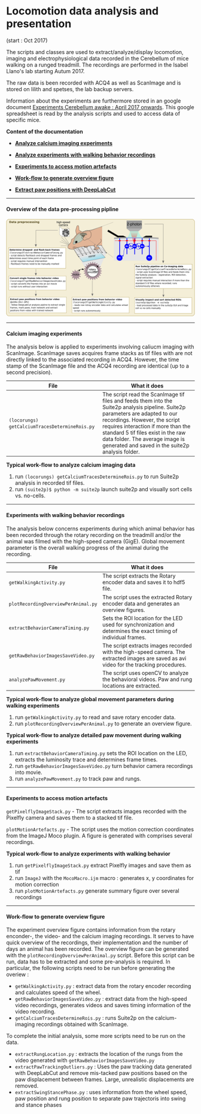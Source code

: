 # Locomotion data analysis and presentation

(start : Oct 2017)

The scripts and classes are used to extract/analyze/display locomotion, imaging and electrophysiological data recorded in the Cerebellum of mice walking on a
runged treadmill. The recordings are performed in the Isabel Llano's lab starting Autum 2017.

The raw data is been recorded with ACQ4 as well as ScanImage and is stored on lilith and spetses, the lab backup servers.

Information about the experiments are furthermore stored in an google document [Experiments Cerebellum awake : April 2017 onwards](https://docs.google.com/spreadsheets/d/14UbR4oYZLeGchwlGjw_znBwXQUvtaoW7-E-cmDQbr-c/edit?usp=sharing).
This google spreadsheet is read by the analysis scripts and used to access data of specific mice.

**Content of the documentation**

* [**Analyze calcium imaging experiments**](#calcium-imaging-experiments)

* [**Analyze experiments with walking behavior recordings**](#experiments-with-walking-behavior-recordings)

* [**Experiments to access motion artefacts**](#experiments-to-access-motion-artefacts)

* [**Work-flow to generate overview figure**](#work-flow-to-generate-overview-figure)

* [**Extract paw positions with DeepLabCut**](DeepLabCutTutorial.md)

-----

#### Overview of the data pre-processing pipline 

![Analysis pipline](tools/analysisOverview.png)

-----

#### Calcium imaging experiments

The analysis below is applied to experiments involving caliucm imaging with ScanImage. ScanImage saves acquires frame stacks as tif files with are not directly linked to the associated recording in ACQ4. However, the time stamp of the ScanImage file and the ACQ4 recording are identical (up to a second precision). 

File | What it does
----- | ------
`(locorungs) getCalciumTracesDetermineRois.py` | The script read the ScanImage tif files and feeds them into the Suite2p analysis pipeline. Suite2p parameters are adapted to our recordings. However, the script requires interaction if more than the standard 5 tif files exist in the raw data folder. The average image is generated and saved in the suite2p analysis folder. 

**Typical work-flow to analyze calcium imaging data**

1. run `(locorungs) getCalciumTracesDetermineRois.py` to run Suite2p analysis in recorded tif files. 
1. run `(suite2p)$ python -m suite2p` launch suite2p and visually sort cells vs. no-cells.


-----
#### Experiments with walking behavior recordings

The analysis below concerns experiments during which animal behavior has been recorded through the rotary recording on 
the treadmill and/or the animal was filmed with the high-speed camera (GigE). Global movement parameter is the overall 
walking progress of the animal during the recording. 

File | What it does
----- | ------
`getWalkingActivity.py` | The script extracts the Rotary encoder data and saves it to hdf5 file.
`plotRecordingOverviewPerAnimal.py` | The script uses the extracted Rotary encoder data and generates an overview figures.
`extractBehaviorCameraTiming.py` | Sets the ROI location for the LED used for synchronization and determines the exact timing of individual frames.  
`getRawBehaviorImagesSaveVideo.py` | The script extracts images recorded with the high-speed camera. The extracted images are saved as avi video for the tracking procedures.
`analyzePawMovement.py` | The script uses openCV to analyze the behavioral videos. Paw and rung locations are extracted.


**Typical work-flow to analyze global movement parameters during walking experiments**

1. run `getWalkingActivity.py` to read and save rotary encoder data. 
1. run `plotRecordingOverviewPerAnimal.py` to generate an overview figure. 

**Typical work-flow to analyze detailed paw movement during walking experiments**

1. run `extractBehaviorCameraTiming.py` sets the ROI location on the LED, extracts the luminosity trace and determines frame times. 
1. run `getRawBehaviorImagesSaveVideo.py` turn behavior camera recordings into movie.
1. run `analyzePawMovement.py` to track paw and rungs.


-----
#### Experiments to access motion artefacts

`getPixelflyImageStack.py` - The script extracts images recorded with the Pixelfly camera and saves them to a stacked tif file.

`plotMotionArtefacts.py` - The script uses the motion correction coordinates from the ImageJ Moco plugin. A figure is generated with comprises several recordings.


**Typical work-flow to analyze experiments with walking behavior**
1. run `getPixelflyImageStack.py` extract Pixelfly images and save them as tif
1. run `ImageJ` with the `MocoMacro.ijm` macro : generates x, y coordinates for motion correction
1. run `plotMotionArtefacts.py` generate summary figure over several recordings


-----
#### Work-flow to generate overview figure

The experiment overview figure contains information from the rotary enconder-, the video- and the calcium imaging recordings. It serves to have 
quick overview of the recordings, their implementation and the number of days an animal has been recorded. 
The overview figure can be generated with the `plotRecordingOverviewPerAnimal.py` script. Before this script can be run, data has to be extracted 
and some pre-analysis is required. In particular, the following scripts need to be run before generating the overiew : 

* `getWalkingActivity.py` : extract data from the rotary encoder recording and calculates speed of the wheel. 
* `getRawBehaviorImagesSaveVideo.py` : extract data from the high-speed video recordings, generates videos and saves timing information of the video recording.
* `getCalciumTracesDetermineRois.py` : runs Suite2p on the calcium-imaging recordings obtained with ScanImage. 

To complete the initial analysis, some more scripts need to be run on the data. 
* `extractRungLocation.py` : extracts the location of the rungs from the video generated with `getRawBehaviorImagesSaveVideo.py`
* `extractPawTrackingOutliers.py` : Uses the paw tracking data generated with DeepLabCut and remove mis-tacked paw positions based on the paw displacement 
between frames. Large, unrealistic displacements are removed. 
* `extractSwingStancePhase.py` : uses information from the wheel speed, paw position and rung position to separate paw trajectoris into swing and stance 
phases


